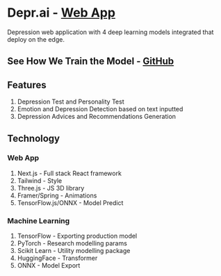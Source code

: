 # Depr.ai - [Web App](https://deprai.vercel.app)

Depression web application with 4 deep learning models integrated that deploy on the edge.

## See How We Train the Model - [GitHub](https://github.com/ziqinyeow/Depression-ML-Problem)

## Features

1. Depression Test and Personality Test
2. Emotion and Depression Detection based on text inputted
3. Depression Advices and Recommendations Generation

## Technology

### Web App

1. Next.js - Full stack React framework
2. Tailwind - Style
3. Three.js - JS 3D library
4. Framer/Spring - Animations
5. TensorFlow.js/ONNX - Model Predict

### Machine Learning

1. TensorFlow - Exporting production model
2. PyTorch - Research modelling params
3. Scikit Learn - Utility modelling package
4. HuggingFace - Transformer
5. ONNX - Model Export
